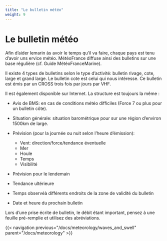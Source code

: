 ```yaml
---
title: "Le bulletin météo"
weight: 9
---
```

# Le bulletin météo

Afin d’aider lemarin às avoir le temps qu’il va faire, chaque pays est tenu d’avoir uns ervice météo. MétéoFrance diffuse ainsi des bulletins sur une base régulière (cf. Guide MétéoFranceMarine). 

Il existe 4 types de bulletins selon le type d’activité: bulletin rivage, cote, large et grand large. Le bulletin cote est celui qui nous intéresse. Ce bulletin est émis par un CROSS trois fois par jours par VHF. 

Il est également disponible sur Internet. La structure est toujours la même :
- Avis de BMS: en cas de conditions météo difficiles (Force 7 ou plus pour un bulletin côte).
- Situation générale: situation barométrique pour sur une région d’environ 1500km de large.
- Prévision (pour la journée ou nuit selon l’heure d’émission):
    - Vent: direction/force/tendance éventuelle 
    - Mer
    - Houle
    - Temps
    - Visibilité

- Prévision pour le lendemain
- Tendance ultérieure
- Temps observéà différents endroits de la zone de validité du bulletin
- Date et heure du prochain bulletin

Lors d’une prise écrite de bulletin, le débit étant important, pensez à une feuille pré-remplie et utilisez des abréviations.

{{< navigation previous="/docs/meteorology/waves_and_swell" parent="/docs/meteorology" >}}
